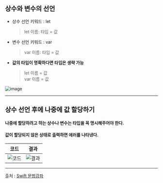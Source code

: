 ## 상수와 변수의 선언

- 상수 선언 키워드 : let
  > let 이름: 타입 = 값
- 변수 선언 키워드 : var
  > var 이름: 타입 = 값

- __값의 타입이 명확하다면 타입은 생략 가능__
  > let 이름 = 값  
  > var 이름 = 값

![image](https://user-images.githubusercontent.com/54324782/146622297-0df81ba6-9e91-424c-b8e4-a36b94f58944.png)

------------------


## 상수 선언 후에 나중에 값 할당하기

#### 나중에 할당하려고 하는 상수나 변수는 타입을 꼭 명시해주어야 한다.
#### 값이 할당되지 않은 상태로 출력하면 에러를 나타낸다.

|코드|결과|
|:-:|:-:|
|![코드](https://user-images.githubusercontent.com/54324782/146622458-7bfc974f-c0a2-4073-b011-8140213b4bfe.png)|![결과](https://user-images.githubusercontent.com/54324782/146622490-cf886e07-7a9c-4387-ae67-ace7809c9474.png)|



-------------------
출처 : [Swift 문법강좌](https://www.youtube.com/playlist?list=PLz8NH7YHUj_ZmlgcSETF51Z9GSSU6Uioy)
